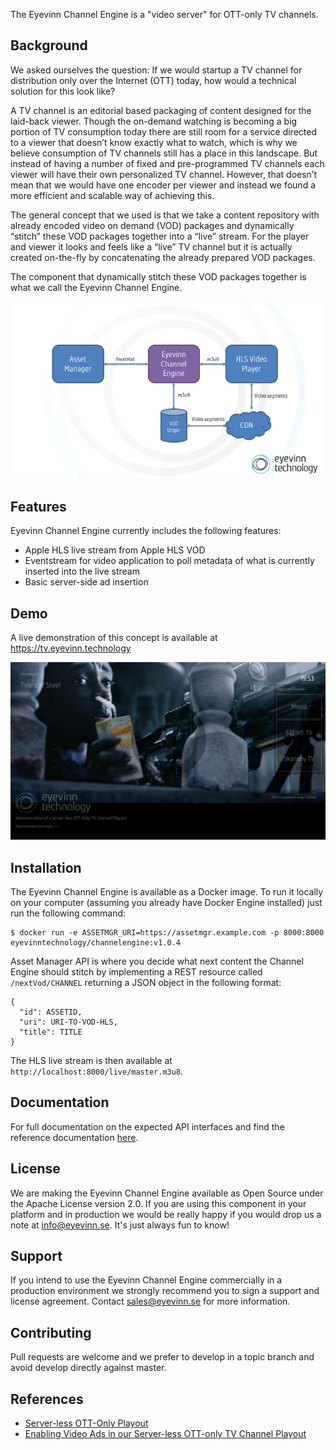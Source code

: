 The Eyevinn Channel Engine is a "video server" for OTT-only TV channels.

## Background
We asked ourselves the question: If we would startup a TV channel for distribution only over the Internet (OTT) today, how would a technical solution for this look like?

A TV channel is an editorial based packaging of content designed for the laid-back viewer. Though the on-demand watching is becoming a big portion of TV consumption today there are still room for a service directed to a viewer that doesn’t know exactly what to watch, which is why we believe consumption of TV channels still has a place in this landscape. But instead of having a number of fixed and pre-programmed TV channels each viewer will have their own personalized TV channel. However, that doesn’t mean that we would have one encoder per viewer and instead we found a more efficient and scalable way of achieving this.

The general concept that we used is that we take a content repository with already encoded video on demand (VOD) packages and dynamically “stitch” these VOD packages together into a “live” stream. For the player and viewer it looks and feels like a “live” TV channel but it is actually created on-the-fly by concatenating the already prepared VOD packages.

The component that dynamically stitch these VOD packages together is what we call the Eyevinn Channel Engine.

![system description](system-description.png)

## Features

Eyevinn Channel Engine currently includes the following features:

* Apple HLS live stream from Apple HLS VOD
* Eventstream for video application to poll metadata of what is currently inserted into the live stream
* Basic server-side ad insertion

## Demo

A live demonstration of this concept is available at https://tv.eyevinn.technology

![screenshot](screenshot.png)

## Installation

The Eyevinn Channel Engine is available as a Docker image. To run it locally on your computer (assuming you already have Docker Engine installed) just run the following command:

```
$ docker run -e ASSETMGR_URI=https://assetmgr.example.com -p 8000:8000 eyevinntechnology/channelengine:v1.0.4
```

Asset Manager API is where you decide what next content the Channel Engine should stitch by implementing a REST resource called `/nextVod/CHANNEL` returning a JSON object in the following format:

```
{
  "id": ASSETID,
  "uri": URI-TO-VOD-HLS,
  "title": TITLE
}
```

The HLS live stream is then available at `http://localhost:8000/live/master.m3u8`.

## Documentation

For full documentation on the expected API interfaces and find the reference documentation [here](reference.md).

## License

We are making the Eyevinn Channel Engine available as Open Source under the Apache License version 2.0. If you are using this component in your platform and in production we would be really happy if you would drop us a note at info@eyevinn.se. It's just always fun to know!

## Support

If you intend to use the Eyevinn Channel Engine commercially in a production environment we strongly recommend
you to sign a support and license agreement. Contact sales@eyevinn.se for more information.

## Contributing

Pull requests are welcome and we prefer to develop in a topic branch and avoid develop directly against master.

## References

* [Server-less OTT-Only Playout](https://medium.com/@eyevinntechnology/server-less-ott-only-playout-bc5a7f2e6d04)
* [Enabling Video Ads in our Server-less OTT-only TV Channel Playout](https://medium.com/@eyevinntechnology/enabling-video-ads-in-our-server-less-ott-only-tv-channel-playout-81a5e0458f17)
